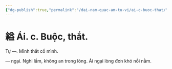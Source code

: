 ```yaml
---
{"dg-publish":true,"permalink":"/dai-nam-quac-am-tu-vi/ai-c-buoc-that/","tags":["âm-vị-tự"],"created":"2025-08-15T14:51:52.687+07:00"}
---
```


# 縊 Ái. c. Buộc, thắt.

Tự —. Mình thắt cổ mình.

— ngại. Nghi lắm, không an trong lòng. Ái ngại lòng đơn khó nổi nằm.